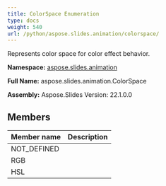 ```yaml
---
title: ColorSpace Enumeration
type: docs
weight: 540
url: /python/aspose.slides.animation/colorspace/
---
```


Represents color space for color effect behavior.

**Namespace:** [aspose.slides.animation](/python/aspose.slides.animation/)

**Full Name:** aspose.slides.animation.ColorSpace

**Assembly:**  Aspose.Slides Version: 22.1.0.0

## **Members**
|**Member name**|**Description**|
| :- | :- |
|NOT_DEFINED||
|RGB||
|HSL||
